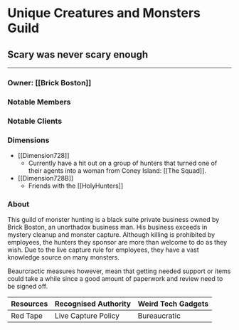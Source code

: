 # Unique Creatures and Monsters Guild
## Scary was never scary enough
---

### Owner: [[Brick Boston]]

### Notable Members

### Notable Clients

### Dimensions
- [[Dimension728]]
	- Currently have a hit out on a group of hunters that turned one of their agents into a woman from Coney Island: [[The Squad]].
-  [[Dimension728B]]
	- Friends with the [[HolyHunters]]

### About
This guild of monster hunting is a black suite private business owned by Brick Boston, an unorthadox business man. His business exceeds in mystery cleanup and monster capture. Although killing is prohibited by employees, the hunters they sponsor are more than welcome to do as they wish. Due to the live capture rule for employees, they have a vast knowledge source on many monsters. 

Beaurcractic measures however, mean that getting needed support or items could take a while since a good amount of paperwork and review need to be signed off.

| Resources | Recognised Authority | Weird Tech Gadgets |
| --------- | -------------------- | ------------------ |
| Red Tape  | Live Capture Policy  | Bureaucratic       |





